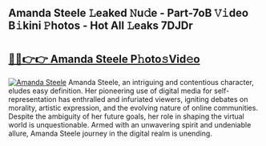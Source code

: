 ## Amanda Steele 𝙻eaked 𝙽u𝚍e - Part-7oB 𝚅𝚒deo B𝚒kini 𝙿hotos - Hot All 𝙻eaks 7DJDr

# <h2><a href="http://ld3ha8r.urlbe.top/?page=Amanda+Steele">🔗🔗👉👉 Amanda Steele P𝚑oto𝚜Vid𝚎o</a></h2>

[![Amanda Steele](https://i.imgur.com/eBuTRDB.gif)](http://ld3ha8r.urlbe.top/?page=Amanda+Steele)
Amanda Steele, an intriguing and contentious character, eludes easy definition. Her pioneering use of digital media for self-representation has enthralled and infuriated viewers, igniting debates on morality, artistic expression, and the evolving nature of online communities. Despite the ambiguity of her future goals, her role in shaping the virtual world is unquestionable. Armed with an unwavering spirit and undeniable allure, Amanda Steele journey in the digital realm is unending.
